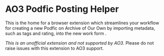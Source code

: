<link rel="shortcut icon" type="image/x-icon" href="assets/img/logo.png">

# AO3 Podfic Posting Helper

This is the home for a browser extension which streamlines your workflow for creating a new Podfic on Archive of Our Own by importing metadata, such as tags and rating, into the new work form .

_This is an unofficial extension and not supported by AO3._ Please do not raise issues with this extension to AO3 support.
